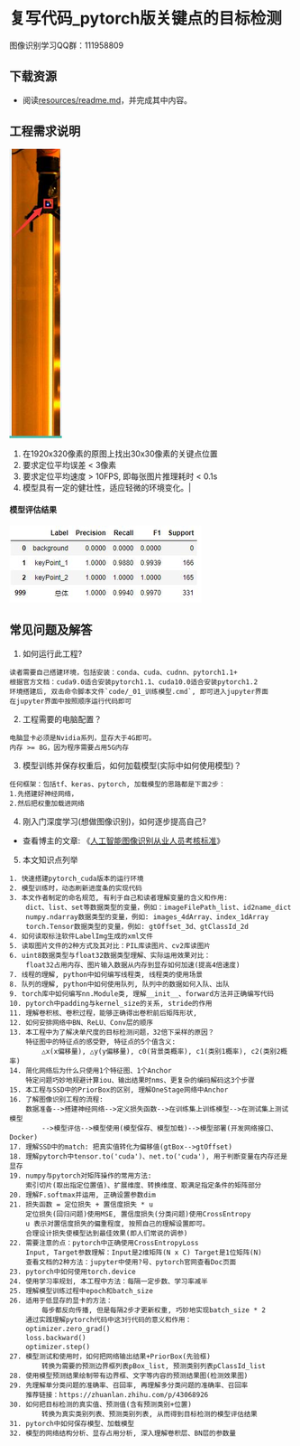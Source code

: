 # 复写代码_pytorch版关键点的目标检测

图像识别学习QQ群：111958809

## 下载资源
* 阅读[resources/readme.md](resources/)，并完成其中内容。

## 工程需求说明
![检测效果图](markdown_images/03.jpg)
1. 在1920x320像素的原图上找出30x30像素的关键点位置
2. 要求定位平均误差 < 3像素
3. 要求定位平均速度 > 10FPS, 即每张图片推理耗时 < 0.1s
4. 模型具有一定的健壮性，适应轻微的环境变化。|



#### 模型评估结果
![模型评估结果图](markdown_images/02.jpg)

## 常见问题及解答
1. 如何运行此工程?
```
读者需要自己搭建环境，包括安装：conda、cuda、cudnn、pytorch1.1+
根据官方文档：cuda9.0适合安装pytorch1.1、cuda10.0适合安装pytorch1.2
环境搭建后, 双击命令脚本文件`code/_01_训练模型.cmd`, 即可进入jupyter界面
在jupyter界面中按照顺序运行代码即可
```

2. 工程需要的电脑配置？
```
电脑显卡必须是Nvidia系列，显存大于4G即可。
内存 >= 8G，因为程序需要占用5G内存
```
    
3. 模型训练并保存权重后，如何加载模型(实际中如何使用模型)？
```
任何框架：包括tf、keras、pytorch, 加载模型的思路都是下面2步：
1.先搭建好神经网络，
2.然后把权重加载进网络    
```

4. 刚入门深度学习(想做图像识别)，如何逐步提高自己?
* 查看博主的文章: 《[人工智能图像识别从业人员考核标准](https://github.com/StevenLei2017/AI_projects/tree/master/003_人工智能图像识别领域从业人员的考核标准)》

5. 本文知识点列举
```
1. 快速搭建pytorch_cuda版本的运行环境
2. 模型训练时，动态刷新进度条的实现代码
3. 本文作者制定的命名规范, 有利于自己和读者理解变量的含义和作用:
    dict、list、set等数据类型的变量，例如：imageFilePath_list、id2name_dict
    numpy.ndarray数据类型的变量，例如: images_4dArray、index_1dArray
    torch.Tensor数据类型的变量，例如: gtOffset_3d、gtClassId_2d
4. 如何读取标注软件LabelImg生成的xml文件
5. 读取图片文件的2种方式及其对比：PIL库读图片、cv2库读图片
6. uint8数据类型与float32数据类型理解、实际运用效果对比：
    float32占用内存、图片输入数据从内存到显存如何加速(提高4倍速度)
7. 线程的理解, python中如何编写线程类, 线程类的使用场景
8. 队列的理解, python中如何使用队列, 队列中的数据如何入队、出队
9. torch库中如何编写nn.Module类, 理解__init__、forward方法并正确编写代码
10. pytorch中padding与kernel_size的关系, stride的作用
11. 理解卷积核、卷积过程，能够正确得出卷积前后矩阵形状,
12. 如何安排网络中BN、ReLU、Conv层的顺序
13. 本工程中为了解决单尺度的目标检测问题，32倍下采样的原因？   
    特征图中的特征点的感受野, 特征点的5个值含义: 
        △x(x偏移量), △y(y偏移量), c0(背景类概率), c1(类别1概率), c2(类别2概率)
14. 简化网络后为什么只使用1个特征图、1个Anchor
    特定问题巧妙地规避计算iou、输出结果时nms、更复杂的编码解码这3个步骤
15. 本工程与SSD中的PriorBox的区别, 理解OneStage网络中Anchor
16. 了解图像识别工程的流程:
    数据准备-->搭建神经网络-->定义损失函数-->在训练集上训练模型-->在测试集上测试模型
        -->模型评估-->模型使用(模型保存、模型加载)-->模型部署(开发网络接口、Docker)
17. 理解SSD中的match: 把真实值转化为偏移值(gtBox-->gtOffset)        
18. 理解pytorch中tensor.to('cuda')、net.to('cuda'), 用于判断变量在内存还是显存
19. numpy与pytorch对矩阵操作的常用方法:
    索引切片(取出指定位置值)、扩展维度、转换维度、取满足指定条件的矩阵部分
20. 理解F.softmax并运用, 正确设置参数dim        
21. 损失函数 = 定位损失 + 置信度损失 * u
    定位损失(回归问题)使用MSE, 置信度损失(分类问题)使用CrossEntropy
    u 表示对置信度损失的偏重程度, 按照自己的理解设置即可。
    合理设计损失使模型达到最佳效果(即人们常说的调参)
22. 需要注意的点：pytorch中正确使用CrossEntropyLoss
    Input, Target参数理解：Input是2维矩阵(N x C) Target是1位矩阵(N)
    查看文档的2种方法：jupyter中使用?号、pytorch官网查看Doc页面
23. pytorch中如何使用torch.device
24. 使用学习率规划, 本工程中方法：每隔一定步数、学习率减半
25. 理解模型训练过程中epoch和batch_size
26. 适用于低显存的显卡的方法： 
        每步都反向传播, 但是每隔2步才更新权重, 巧妙地实现batch_size * 2
    通过实践理解pytorch代码中这3行代码的意义和作用：
    optimizer.zero_grad()
    loss.backward()
    optimizer.step()
27. 模型测试和使用时，如何把网络输出结果+PriorBox(先验框)
        转换为需要的预测边界框列表pBox_list, 预测类别列表pClassId_list
28. 使用模型预测结果绘制带有边界框、文字等内容的预测结果图(检测效果图)
29. 先理解单分类问题的准确率、召回率, 再理解多分类问题的准确率、召回率
    推荐链接：https://zhuanlan.zhihu.com/p/43068926
30. 如何把目标检测的真实值、预测值(含有预测类别+位置)
        转换为真实类别列表、预测类别列表, 从而得到目标检测的模型评估结果
31. pytorch中如何保存模型、加载模型
32. 模型的网络结构分析、显存占用分析, 深入理解卷积层、BN层的参数量
```


    